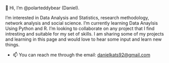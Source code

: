 👋 Hi, I’m @polarteddybear (Daniel).

 I’m interested in Data Analysis and Statistics, research methodology, network analysis and social science.
 I’m currently learning Data Anaylsis Using Python and R.
 I’m looking to collaborate on any project that I find intresting and suitable for my set of skills.
 I am sharing some of my projects and learning in this page and would love to hear some input and learn new things.
- 📫 You can reach me through the email: danielkats92@gmail.com

<!---
polarteddybear/polarteddybear is a ✨ special ✨ repository because its `README.md` (this file) appears on your GitHub profile.
You can click the Preview link to take a look at your changes.
--->

